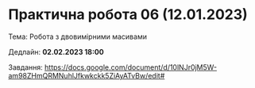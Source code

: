 # Практична робота 06 (12.01.2023)</b>

Тема: Робота з двовимірними масивами

Дедлайн: <b>02.02.2023 18:00</b>

Завдання: https://docs.google.com/document/d/10lNJr0jM5W-am98ZHmQRMNuhlJfkwkckk5ZiAyATvBw/edit#
